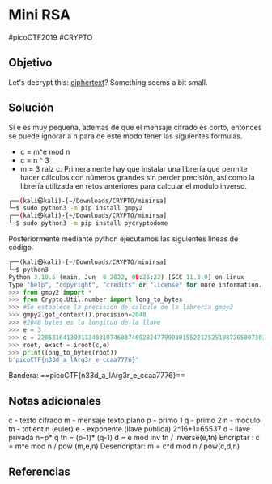 # Mini RSA
#picoCTF2019 #CRYPTO 
## Objetivo
Let's decrypt this: [ciphertext](https://jupiter.challenges.picoctf.org/static/d21037ad23ed84cfff20a84768a0f2b2/ciphertext)? Something seems a bit small.
	
## Solución
Si e es muy pequeña, ademas de que el mensaje cifrado es corto, entonces se puede ignorar a n para de este modo tener las siguientes formulas.
- c = m^e mod n
- c = n ^ 3
- m = 3 raíz c.
Primeramente hay que instalar una librería que permite hacer cálculos con números grandes sin perder precisión, así como la librería utilizada en retos anteriores para calcular el modulo inverso.

```bash
┌──(kali㉿kali)-[~/Downloads/CRYPTO/minirsa]
└─$ sudo python3 -m pip install gmpy2 
┌──(kali㉿kali)-[~/Downloads/CRYPTO/minirsa]
└─$ sudo python3 -m pip install pycryptodome
```

Posteriormente mediante python ejecutamos las siguientes lineas de código.

```python
┌──(kali㉿kali)-[~/Downloads/CRYPTO/minirsa]
└─$ python3       
Python 3.10.5 (main, Jun  8 2022, 09:26:22) [GCC 11.3.0] on linux
Type "help", "copyright", "credits" or "license" for more information.
>>> from gmpy2 import *
>>> from Crypto.Util.number import long_to_bytes 
>>> #Se establece la precision de calculo de la libreria gmpy2
>>> gmpy2.get_context().precision=2048
>>> #2048 bytes es la longitud de la llave
>>> e = 3
>>> c = 2205316413931134031074603746928247799030155221252519872650073010782049179856976080512716237308882294226369300412719995904064931819531456392957957122459640736424089744772221933500860936331459280832211445548332429338572369823704784625368933
>>> root, exact = iroot(c,e)
>>> print(long_to_bytes(root))
b'picoCTF{n33d_a_lArg3r_e_ccaa7776}'

```

Bandera:
==picoCTF{n33d_a_lArg3r_e_ccaa7776}==
## Notas adicionales
c - texto cifrado
m - mensaje texto plano
p - primo 1
q - primo 2
n - modulo
tn - totient n (euler)
e - exponente (llave publica) 2^16+1=65537
d - llave privada
n=p* q
tn = (p-1)* (q-1)
d = e mod inv tn     /     inverse(e,tn)
Encriptar : c = m^e mod n      /      pow (m,e,n)
Desencriptar: m = c^d mod n     /       pow(c,d,n)
## Referencias
